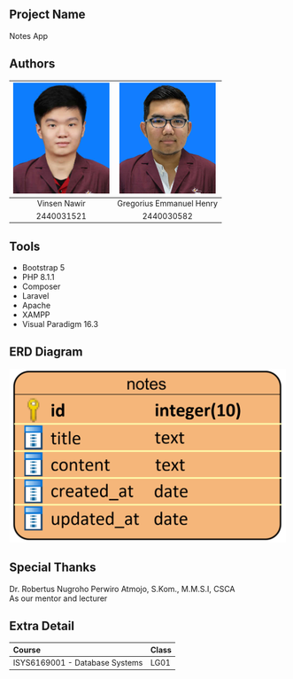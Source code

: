 ## Project Name
Notes App

## Authors
|       <img src="vinsen.jpeg" height="200px"/>       |           <img src="henry.jpg" height="200px"/>            |
| :-------------------------------------------------: | :--------------------------------------------------------: |
|                    Vinsen Nawir                     |                  Gregorius Emmanuel Henry                  |
|                     2440031521                      |                         2440030582                         |

## Tools
- Bootstrap 5
- PHP 8.1.1
- Composer
- Laravel
- Apache
- XAMPP
- Visual Paradigm 16.3

## ERD Diagram
<img src="ERD.png" width="500px"/>

## Special Thanks
Dr. Robertus Nugroho Perwiro Atmojo, S.Kom., M.M.S.I, CSCA <br>
As our mentor and lecturer

## Extra Detail

| Course                          | Class |
| :-----------------------------  | :---- |
| ISYS6169001 - Database Systems  | LG01  |
